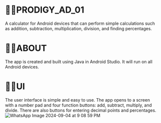 # ⛓️‍💥PRODIGY_AD_01
A calculator for Android devices that can perform simple calculations such as addition, subtraction, multiplication, division, and finding percentages. 


# ⛓️‍💥ABOUT
The app is created and built using Java in Android Studio. It will run on all Android devices.

# ⛓️‍💥UI
The user interface is simple and easy to use. The app opens to a screen with a number pad and four function buttons: add, subtract, multiply, and divide. There are also buttons for entering decimal points and percentages.
![WhatsApp Image 2024-09-04 at 9 08 59 PM](https://github.com/user-attachments/assets/c56e2605-3432-43d6-ab82-27df8202daea)



